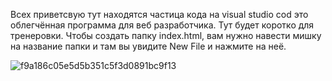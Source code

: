 Всех приветсвую тут находятся частица кода 
на visual studio cod это облегчённая программа 
для веб разработчика.
Тут будет коротко для тренеровки.
Чтобы создать папку index.html,
вам нужно навести мишку на название папки
и там вы увидите New File и нажмите на неё.

![f9a186c05e5d5b351c5f3d0891bc9f13](https://github.com/janopayn/ki0jjijnjuio/assets/171019533/017c4df0-d599-4ddc-9d25-1c8d7c35c89b)
